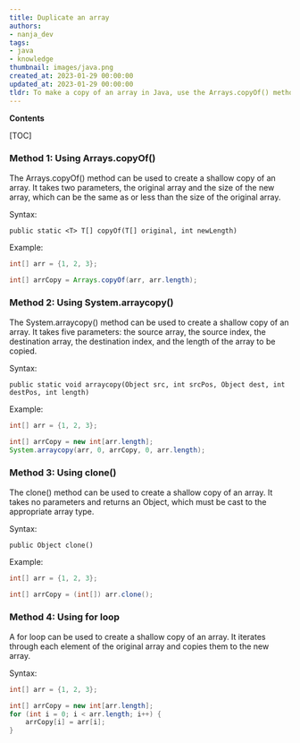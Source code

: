 ```yaml
---
title: Duplicate an array
authors:
- nanja_dev
tags:
- java
- knowledge
thumbnail: images/java.png
created_at: 2023-01-29 00:00:00
updated_at: 2023-01-29 00:00:00
tldr: To make a copy of an array in Java, use the Arrays.copyOf() method.
---
```


**Contents**

[TOC]

### Method 1: Using Arrays.copyOf()

The Arrays.copyOf() method can be used to create a shallow copy of an array. It takes two parameters, the original array and the size of the new array, which can be the same as or less than the size of the original array.

Syntax:

`public static <T> T[] copyOf(T[] original, int newLength)`

Example:

```java
int[] arr = {1, 2, 3};

int[] arrCopy = Arrays.copyOf(arr, arr.length);
```

### Method 2: Using System.arraycopy()

The System.arraycopy() method can be used to create a shallow copy of an array. It takes five parameters: the source array, the source index, the destination array, the destination index, and the length of the array to be copied.

Syntax:

`public static void arraycopy(Object src, int srcPos, Object dest, int destPos, int length)`

Example:

```java
int[] arr = {1, 2, 3};

int[] arrCopy = new int[arr.length];
System.arraycopy(arr, 0, arrCopy, 0, arr.length);
```

### Method 3: Using clone()

The clone() method can be used to create a shallow copy of an array. It takes no parameters and returns an Object, which must be cast to the appropriate array type.

Syntax:

`public Object clone()`

Example:

```java
int[] arr = {1, 2, 3};

int[] arrCopy = (int[]) arr.clone();
```

### Method 4: Using for loop

A for loop can be used to create a shallow copy of an array. It iterates through each element of the original array and copies them to the new array.

Syntax:

```java
int[] arr = {1, 2, 3};

int[] arrCopy = new int[arr.length];
for (int i = 0; i < arr.length; i++) {
    arrCopy[i] = arr[i];
}
```
